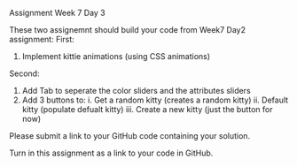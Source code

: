 
Assignment Week 7 Day 3

These two assignemnt should build your code from Week7 Day2 assignment:
First:
1. Implement kittie animations (using CSS animations)

Second:
1. Add Tab to seperate the color sliders and the attributes sliders
2. Add 3 buttons to:
    i. Get a random kitty (creates a random kitty)
   ii. Default kitty (populate defualt kitty)
  iii. Create a new kitty (just the button for now)

Please submit a link to your GitHub code containing your solution.

Turn in this assignment as a link to your code in GitHub.




